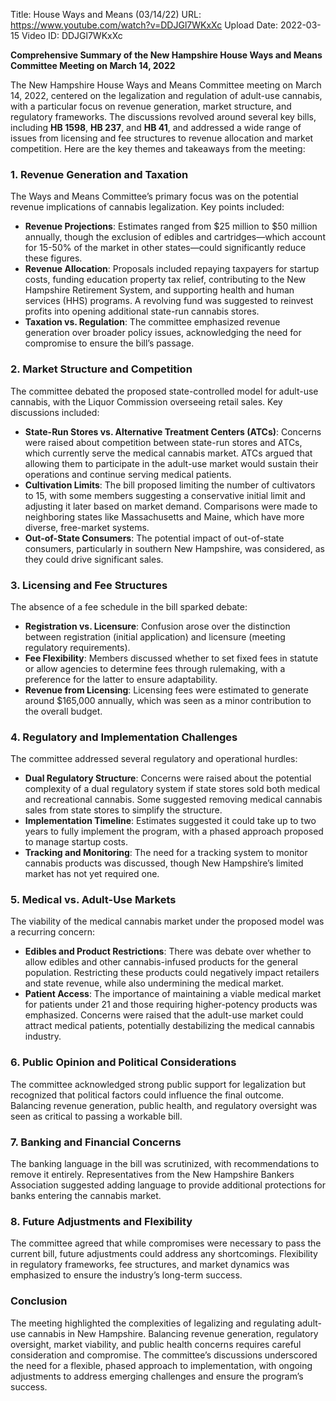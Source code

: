 Title: House Ways and Means (03/14/22)
URL: https://www.youtube.com/watch?v=DDJGl7WKxXc
Upload Date: 2022-03-15
Video ID: DDJGl7WKxXc

**Comprehensive Summary of the New Hampshire House Ways and Means Committee Meeting on March 14, 2022**

The New Hampshire House Ways and Means Committee meeting on March 14, 2022, centered on the legalization and regulation of adult-use cannabis, with a particular focus on revenue generation, market structure, and regulatory frameworks. The discussions revolved around several key bills, including **HB 1598**, **HB 237**, and **HB 41**, and addressed a wide range of issues from licensing and fee structures to revenue allocation and market competition. Here are the key themes and takeaways from the meeting:

### **1. Revenue Generation and Taxation**
The Ways and Means Committee’s primary focus was on the potential revenue implications of cannabis legalization. Key points included:
- **Revenue Projections**: Estimates ranged from $25 million to $50 million annually, though the exclusion of edibles and cartridges—which account for 15-50% of the market in other states—could significantly reduce these figures.
- **Revenue Allocation**: Proposals included repaying taxpayers for startup costs, funding education property tax relief, contributing to the New Hampshire Retirement System, and supporting health and human services (HHS) programs. A revolving fund was suggested to reinvest profits into opening additional state-run cannabis stores.
- **Taxation vs. Regulation**: The committee emphasized revenue generation over broader policy issues, acknowledging the need for compromise to ensure the bill’s passage.

### **2. Market Structure and Competition**
The committee debated the proposed state-controlled model for adult-use cannabis, with the Liquor Commission overseeing retail sales. Key discussions included:
- **State-Run Stores vs. Alternative Treatment Centers (ATCs)**: Concerns were raised about competition between state-run stores and ATCs, which currently serve the medical cannabis market. ATCs argued that allowing them to participate in the adult-use market would sustain their operations and continue serving medical patients.
- **Cultivation Limits**: The bill proposed limiting the number of cultivators to 15, with some members suggesting a conservative initial limit and adjusting it later based on market demand. Comparisons were made to neighboring states like Massachusetts and Maine, which have more diverse, free-market systems.
- **Out-of-State Consumers**: The potential impact of out-of-state consumers, particularly in southern New Hampshire, was considered, as they could drive significant sales.

### **3. Licensing and Fee Structures**
The absence of a fee schedule in the bill sparked debate:
- **Registration vs. Licensure**: Confusion arose over the distinction between registration (initial application) and licensure (meeting regulatory requirements).
- **Fee Flexibility**: Members discussed whether to set fixed fees in statute or allow agencies to determine fees through rulemaking, with a preference for the latter to ensure adaptability.
- **Revenue from Licensing**: Licensing fees were estimated to generate around $165,000 annually, which was seen as a minor contribution to the overall budget.

### **4. Regulatory and Implementation Challenges**
The committee addressed several regulatory and operational hurdles:
- **Dual Regulatory Structure**: Concerns were raised about the potential complexity of a dual regulatory system if state stores sold both medical and recreational cannabis. Some suggested removing medical cannabis sales from state stores to simplify the structure.
- **Implementation Timeline**: Estimates suggested it could take up to two years to fully implement the program, with a phased approach proposed to manage startup costs.
- **Tracking and Monitoring**: The need for a tracking system to monitor cannabis products was discussed, though New Hampshire’s limited market has not yet required one.

### **5. Medical vs. Adult-Use Markets**
The viability of the medical cannabis market under the proposed model was a recurring concern:
- **Edibles and Product Restrictions**: There was debate over whether to allow edibles and other cannabis-infused products for the general population. Restricting these products could negatively impact retailers and state revenue, while also undermining the medical market.
- **Patient Access**: The importance of maintaining a viable medical market for patients under 21 and those requiring higher-potency products was emphasized. Concerns were raised that the adult-use market could attract medical patients, potentially destabilizing the medical cannabis industry.

### **6. Public Opinion and Political Considerations**
The committee acknowledged strong public support for legalization but recognized that political factors could influence the final outcome. Balancing revenue generation, public health, and regulatory oversight was seen as critical to passing a workable bill.

### **7. Banking and Financial Concerns**
The banking language in the bill was scrutinized, with recommendations to remove it entirely. Representatives from the New Hampshire Bankers Association suggested adding language to provide additional protections for banks entering the cannabis market.

### **8. Future Adjustments and Flexibility**
The committee agreed that while compromises were necessary to pass the current bill, future adjustments could address any shortcomings. Flexibility in regulatory frameworks, fee structures, and market dynamics was emphasized to ensure the industry’s long-term success.

### **Conclusion**
The meeting highlighted the complexities of legalizing and regulating adult-use cannabis in New Hampshire. Balancing revenue generation, regulatory oversight, market viability, and public health concerns requires careful consideration and compromise. The committee’s discussions underscored the need for a flexible, phased approach to implementation, with ongoing adjustments to address emerging challenges and ensure the program’s success.